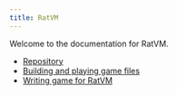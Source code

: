 ```yaml
---
title: RatVM
---
```


Welcome to the documentation for RatVM.

- [Repository](https://github.com/GrenDrake/ratvm)
- [Building and playing game files](build-play.html)
- [Writing game for RatVM](writing.html)
